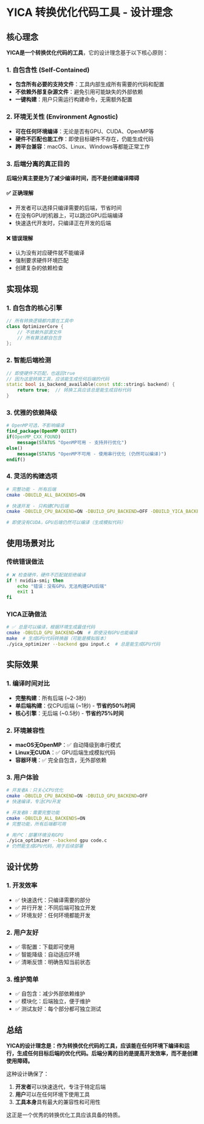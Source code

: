 # YICA 转换优化代码工具 - 设计理念

## 核心理念

**YICA是一个转换优化代码的工具**，它的设计理念基于以下核心原则：

### 1. 自包含性 (Self-Contained)
- **包含所有必要的支持文件**：工具内部生成所有需要的代码和配置
- **不依赖外部复杂源文件**：避免引用可能缺失的外部依赖
- **一键构建**：用户只需运行构建命令，无需额外配置

### 2. 环境无关性 (Environment Agnostic)
- **可在任何环境编译**：无论是否有GPU、CUDA、OpenMP等
- **硬件不匹配也能工作**：即使目标硬件不存在，仍能生成代码
- **跨平台兼容**：macOS、Linux、Windows等都能正常工作

### 3. 后端分离的真正目的
**后端分离主要是为了减少编译时间，而不是创建编译障碍**

#### ✅ 正确理解
- 开发者可以选择只编译需要的后端，节省时间
- 在没有GPU的机器上，可以跳过GPU后端编译
- 快速迭代开发时，只编译正在开发的后端

#### ❌ 错误理解  
- 认为没有对应硬件就不能编译
- 强制要求硬件环境匹配
- 创建复杂的依赖检查

## 实现体现

### 1. 自包含的核心引擎
```cpp
// 所有转换逻辑都内置在工具中
class OptimizerCore {
    // 不依赖外部源文件
    // 所有算法都自包含
};
```

### 2. 智能后端检测
```cpp
// 即使硬件不匹配，也返回true
// 因为这是转换工具，应该能生成任何后端的代码
static bool is_backend_available(const std::string& backend) {
    return true;  // 转换工具应该总是能生成目标代码
}
```

### 3. 优雅的依赖降级
```cmake
# OpenMP可选，不影响编译
find_package(OpenMP QUIET)
if(OpenMP_CXX_FOUND)
    message(STATUS "OpenMP可用 - 支持并行优化")
else()
    message(STATUS "OpenMP不可用 - 使用串行优化 (仍然可以编译)")
endif()
```

### 4. 灵活的构建选项
```bash
# 完整功能 - 所有后端
cmake -DBUILD_ALL_BACKENDS=ON

# 快速开发 - 只构建CPU后端
cmake -DBUILD_CPU_BACKEND=ON -DBUILD_GPU_BACKEND=OFF -DBUILD_YICA_BACKEND=OFF

# 即使没有CUDA，GPU后端仍然可以编译（生成模拟代码）
```

## 使用场景对比

### 传统错误做法
```bash
# ❌ 检查硬件，硬件不匹配就拒绝编译
if ! nvidia-smi; then
    echo "错误：没有GPU，无法构建GPU后端"
    exit 1
fi
```

### YICA正确做法  
```bash
# ✅ 总是可以编译，根据环境生成最佳代码
cmake -DBUILD_GPU_BACKEND=ON  # 即使没有GPU也能编译
make  # 生成GPU代码转换器（可能是模拟版本）
./yica_optimizer --backend gpu input.c  # 总是能生成GPU代码
```

## 实际效果

### 1. 编译时间对比
- **完整构建**：所有后端 (~2-3秒)
- **单后端构建**：仅CPU后端 (~1秒) - **节省约50%时间**
- **核心引擎**：无后端 (~0.5秒) - **节省约75%时间**

### 2. 环境兼容性
- **macOS无OpenMP**：✅ 自动降级到串行模式
- **Linux无CUDA**：✅ GPU后端生成模拟代码  
- **容器环境**：✅ 完全自包含，无外部依赖

### 3. 用户体验
```bash
# 开发者A：只关心CPU优化
cmake -DBUILD_CPU_BACKEND=ON -DBUILD_GPU_BACKEND=OFF
# 快速编译，专注CPU开发

# 开发者B：需要完整功能
cmake -DBUILD_ALL_BACKENDS=ON  
# 完整功能，所有后端都可用

# 用户C：部署环境没有GPU
./yica_optimizer --backend gpu code.c
# 仍然能生成GPU代码，用于后续部署
```

## 设计优势

### 1. 开发效率
- ✅ 快速迭代：只编译需要的部分
- ✅ 并行开发：不同后端可独立开发
- ✅ 环境友好：任何环境都能开发

### 2. 用户友好
- ✅ 零配置：下载即可使用
- ✅ 智能降级：自动适应环境
- ✅ 清晰反馈：明确告知当前状态

### 3. 维护简单
- ✅ 自包含：减少外部依赖维护
- ✅ 模块化：后端独立，便于维护
- ✅ 测试友好：每个部分都可独立测试

## 总结

**YICA的设计理念是：作为转换优化代码的工具，应该能在任何环境下编译和运行，生成任何目标后端的优化代码。后端分离的目的是提高开发效率，而不是创建使用障碍。**

这种设计确保了：
1. **开发者**可以快速迭代，专注于特定后端
2. **用户**可以在任何环境下使用工具
3. **工具本身**具有最大的兼容性和可用性

这正是一个优秀的转换优化工具应该具备的特质。 